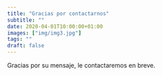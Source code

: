 ```yaml
---
title: "Gracias por contactarnos"
subtitle: ""
date: 2020-04-01T10:00:00+01:00
images: ["img/img3.jpg"]
tags: ""
draft: false
---
```


Gracias por su mensaje, le contactaremos en breve.